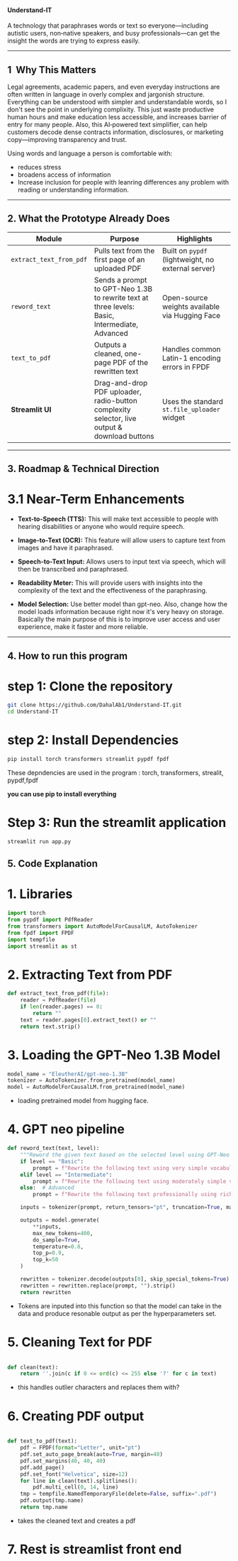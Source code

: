 #### Understand‑IT

A technology that paraphrases words or text so everyone—including autistic users, non‑native speakers, and busy professionals—can get the insight the words are trying to express easily.

---

## 1  Why This Matters

Legal agreements, academic papers, and even everyday instructions are often written in language in overly complex and jargonish structure. Everything can be understood with simpler and understandable words, so I don't see the point in underlying complixity. This just waste productive human hours and make education less accessible, and increases barrier of entry for many people.  Also, this AI‑powered text simplifier, can help customers decode dense contracts information, disclosures, or marketing copy—improving transparency and trust. 

 Using words and language a person is comfortable with:
 - reduces stress
 -  broadens access of information
 - Increase inclusion for people with leanring differences any problem with reading or understanding information.  
 ---

 ## 2. What the Prototype Already Does

| Module                 | Purpose                                                        | Highlights                                           |
|------------------------|----------------------------------------------------------------|------------------------------------------------------|
| `extract_text_from_pdf` | Pulls text from the first page of an uploaded PDF             | Built on `pypdf` (lightweight, no external server)   |
| `reword_text`          | Sends a prompt to GPT-Neo 1.3B to rewrite text at three levels: Basic, Intermediate, Advanced | Open-source weights available via Hugging Face       |
| `text_to_pdf`          | Outputs a cleaned, one-page PDF of the rewritten text         | Handles common Latin-1 encoding errors in FPDF       |
| **Streamlit UI**       | Drag-and-drop PDF uploader, radio-button complexity selector, live output & download buttons | Uses the standard `st.file_uploader` widget          |

---

## 3. Roadmap & Technical Direction

# 3.1 Near-Term Enhancements

- **Text-to-Speech (TTS):** This will make text accessible to people with hearing disabilities or anyone who would require speech. 

- **Image-to-Text (OCR):**  This feature will allow users to capture text from images and have it paraphrased.

- **Speech-to-Text Input:**  Allows users to input text via speech, which will then be transcribed and paraphrased.

- **Readability Meter:**  This will provide users with insights into the complexity of the text and the effectiveness of the paraphrasing.

- **Model Selection:**  Use better model than gpt-neo. Also, change how the model loads information because right now it's very heavy on storage. Basically the main purpose of this is to improve user access and user experience, make it faster and more reliable.

---
## 4. How to run this program 


# step 1: Clone the repository 

```bash 
git clone https://github.com/DahalAb1/Understand-IT.git
cd Understand-IT
```

# step 2: Install Dependencies
```bash 
pip install torch transformers streamlit pypdf fpdf
```
These depndencies are used in the program : torch, transformers, strealit, pypdf,fpdf  


**you can use pip to install everything** 


# Step 3: Run the streamlit application
```bash 
streamlit run app.py
```


## 5. Code Explanation 

# 1. Libraries

```python
import torch
from pypdf import PdfReader
from transformers import AutoModelForCausalLM, AutoTokenizer
from fpdf import FPDF
import tempfile
import streamlit as st
```

# 2. Extracting Text from PDF 

```python
def extract_text_from_pdf(file):
    reader = PdfReader(file)
    if len(reader.pages) == 0:
        return ""
    text = reader.pages[0].extract_text() or ""
    return text.strip()
```
# 3. Loading the GPT-Neo 1.3B Model
```python
model_name = "EleutherAI/gpt-neo-1.3B"
tokenizer = AutoTokenizer.from_pretrained(model_name)
model = AutoModelForCausalLM.from_pretrained(model_name)
```
 - loading pretrained model from hugging face.

# 4. GPT neo pipeline

```python
def reword_text(text, level):
    """Reword the given text based on the selected level using GPT-Neo 1.3B."""
    if level == "Basic":
        prompt = f"Rewrite the following text using very simple vocabulary:\n\n{text}\n\nRewritten Text:"
    elif level == "Intermediate":
        prompt = f"Rewrite the following text using moderately simple vocabulary:\n\n{text}\n\nRewritten Text:"
    else:  # Advanced
        prompt = f"Rewrite the following text professionally using rich vocabulary:\n\n{text}\n\nRewritten Text:"

    inputs = tokenizer(prompt, return_tensors="pt", truncation=True, max_length=1024)

    outputs = model.generate(
        **inputs,
        max_new_tokens=400,
        do_sample=True,
        temperature=0.8,
        top_p=0.9,
        top_k=50
    )

    rewritten = tokenizer.decode(outputs[0], skip_special_tokens=True)
    rewritten = rewritten.replace(prompt, "").strip()
    return rewritten
```
- Tokens are inputed into this function so that the model can take in the data and produce resonable output as per the hyperparameters set. 

# 5. Cleaning Text for PDF 
```python

def clean(text):
    return ''.join(c if 0 <= ord(c) <= 255 else '?' for c in text)

```

- this handles outlier characters and replaces them with?

# 6. Creating PDF output 

```python

def text_to_pdf(text):
    pdf = FPDF(format="Letter", unit="pt")
    pdf.set_auto_page_break(auto=True, margin=40)
    pdf.set_margins(40, 40, 40)
    pdf.add_page()
    pdf.set_font("Helvetica", size=12)
    for line in clean(text).splitlines():
        pdf.multi_cell(0, 14, line)
    tmp = tempfile.NamedTemporaryFile(delete=False, suffix=".pdf")
    pdf.output(tmp.name)
    return tmp.name
```
- takes the cleaned text and creates a pdf

# 7. Rest is streamlist front end

